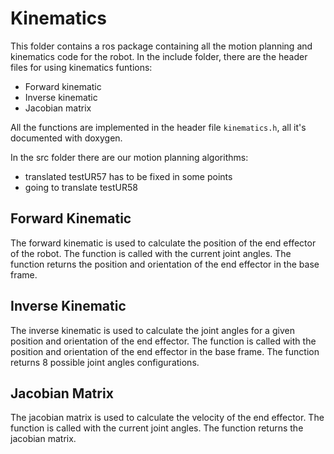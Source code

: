 # Kinematics
This folder contains a ros package containing all the motion planning and kinematics code for the robot. In the include folder, there are the header files for using kinematics funtions:
- Forward kinematic
- Inverse kinematic
- Jacobian matrix

All the functions are implemented in the header file `kinematics.h`, all it's documented with doxygen.

In the src folder there are our motion planning algorithms:
- translated testUR57 has to be fixed in some points
- going to translate testUR58
  
## Forward Kinematic
The forward kinematic is used to calculate the position of the end effector of the robot. The function is called with the current joint angles. The function returns the position and orientation of the end effector in the base frame.

## Inverse Kinematic
The inverse kinematic is used to calculate the joint angles for a given position and orientation of the end effector. The function is called with the position and orientation of the end effector in the base frame. The function returns 8 possible joint angles configurations.

## Jacobian Matrix
The jacobian matrix is used to calculate the velocity of the end effector. The function is called with the current joint angles. The function returns the jacobian matrix.

